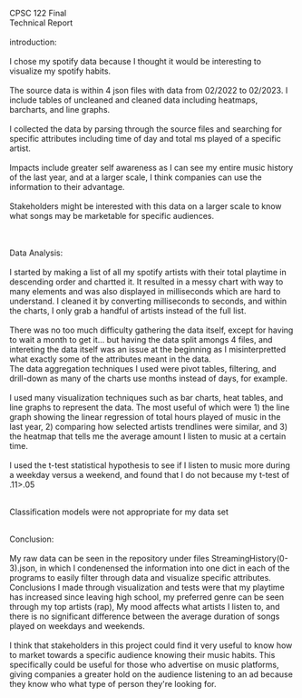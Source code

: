 CPSC 122 Final <br>
Technical Report<br><br>
introduction:<br><br>
I chose my spotify data because I thought it would be interesting to visualize my spotify habits. <br><br>
The source data is within 4 json files with data from 02/2022 to 02/2023. I include tables of uncleaned and cleaned data including heatmaps, barcharts, and line graphs. <br><br>
I collected the data by parsing through the source files and searching for specific attributes including time of day and total ms played of a specific artist.<br><br>
Impacts include greater self awareness as I can see my entire music history of the last year, and at a larger scale, I think companies can use the information to their advantage.<br><br>
Stakeholders might be interested with this data on a larger scale to know what songs may be marketable for specific audiences.<br><br><br>

Data Analysis:<br><br>
I started by making a list of all my spotify artists with their total playtime in descending order and chartted it. It resulted in a messy chart with way to many elements and was also displayed in milliseconds which are hard to understand. I cleaned it by converting milliseconds to seconds, and within the charts, I only grab a handful of artists instead of the full list.<br><br>
There was no too much difficulty gathering the data itself, except for having to wait a month to get it... but having the data split amongs 4 files, and intereting the data itself was an issue at the beginning as I misinterpretted what exactly some of the attributes meant in the data.<br>
The data aggregation techniques I used were pivot tables, filtering, and drill-down as many of the charts use months instead of days, for example.<br><br>
I used many visualization techniques such as bar charts, heat tables, and line graphs to represent the data. The most useful of which were 1) the line graph showing the linear regression of total hours played of music in the last year, 2) comparing how selected artists trendlines were similar, and 3) the heatmap that tells me the average amount I listen to music at a certain time.<br><br>
I used the t-test statistical hypothesis to see if I listen to music more during a weekday versus a weekend, and found that I do not because my t-test of .11>.05<br><br>

Classification models were not appropriate for my data set<br><br>

Conclusion: <br><br>
My raw data can be seen in the repository under files StreamingHistory(0-3).json, in which I condenensed the information into one dict in each of the programs to easily filter through data and visualize specific attributes. Conclusions I made through visualization and tests were that my playtime has increased since leaving high school, my preferred genre can be seen through my top artists (rap), My mood affects what artists I listen to, and there is no significant difference between the average duration of songs played on weekdays and weekends.<br><br>
I think that stakeholders in this project could find it very useful to know how to market towards a specific audience knowing their music habits. This specifically could be useful for those who advertise on music platforms, giving companies a greater hold on the audience listening to an ad because they know who what type of person they're looking for.<br><br>
